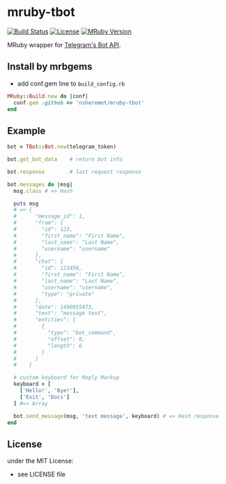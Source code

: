 # mruby-tbot   

[![Build Status](https://travis-ci.org/nsheremet/mruby-tbot.svg?branch=master)](https://travis-ci.org/nsheremet/mruby-tbot)
[![License](https://img.shields.io/github/license/mashape/apistatus.svg)](https://github.com/nsheremet/mruby-tbot/blob/master/LICENSE)
[![MRuby Version](https://img.shields.io/badge/mruby-v1.2.0-green.svg)](https://github.com/mruby/mruby)

MRuby wrapper for [Telegram's Bot API](https://core.telegram.org/bots/api).

## Install by mrbgems
- add conf.gem line to `build_config.rb`

```ruby
MRuby::Build.new do |conf|
  conf.gem :github => 'nsheremet/mruby-tbot'
end
```
## Example
```ruby
bot = TBot::Bot.new(telegram_token)

bot.get_bot_data    # return bot info

bot.response        # last request response

bot.messages do |msg|
  msg.class # => Hash

  puts msg  
  # => {
  #      "message_id": 1,
  #      "from": {
  #        "id": 123,
  #        "first_name": "First Name",
  #        "last_name": "Last Name",
  #        "username": "username"
  #      },
  #      "chat": {
  #        "id": 123456,
  #        "first_name": "First Name",
  #        "last_name": "Last Name",
  #        "username": "username",
  #        "type": "private"
  #      },
  #      "date": 1490955473,
  #      "text": "message text",
  #      "entities": [
  #        {
  #          "type": "bot_command",
  #          "offset": 0,
  #          "length": 6
  #        }
  #      ]
  #    }

  # custom keyboard for Reply Markup
  keyboard = [
    ['Hello!', 'Bye!'],
    ['Exit', 'Docs']
  ] #=> Array

  bot.send_message(msg, 'text message', keyboard) # => Hash response
end
```

## License
under the MIT License:
- see LICENSE file
